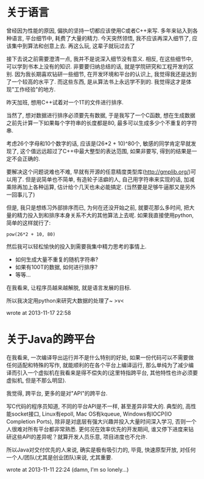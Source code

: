 关于语言
=================================================
曾经因为性能的原因, 偏执的坚持一切都应该使用C或者C++来写. 多年来钻入到各种语言, 平台细节中, 耗费了大量的精力. 今天突然领悟, 我不应该再深入细节了, 应该集中到算法和创意上去. 再这么玩, 这辈子就玩过去了

接下去说之前需要澄清一点, 我并不是说深入细节没有意义. 相反, 在这些细节中, 可以学到书本上没有的知识. 非要要归纳总结的话, 就是学院研究和工程开发的区别. 因为我长期喜欢钻研一些细节, 在开发环境和平台的认识上, 我觉得我还是达到了一个较高的水平了. 而这些东西, 是从算法书上永远学不到的. 我觉得这才是体现"工作经验"的地方.

昨天加班, 想用C++试着对一个1T的文件进行排序.

当然了, 想对数据进行排序必须要先有数据, 于是我写了一个C函数, 想在生成数据之前先计算一下如果每个字符串的长度都是80, 最多可以生成多少个不重复的字符串.

考虑26个字母和10个数字的话, 应该是(26*2 + 10)^80个, 敏感的同学肯定早就发现了, 这个值远远超过了C++中最大整型的表达范围, 如果非要写, 得到的结果是一定不会正确的.

要解决这个问题说难也不难, 早就有开源的任意精度类型库(http://gmplib.org/)可以用了. 但是说简单也不简单, 有造轮子洁癖的人, 自己用字符串来实现的话, 加减乘除再加上各种运算, 估计给个几天也未必能搞定. (当然要是足够牛逼那又是另外一回事儿了)

但是, 我只是想练习外部排序而已, 为何在还没开始之前, 就要花那么多时间, 把大量的精力投入到和排序本身关系不大的其他算法上去呢. 如果我直接使用python, 简单的这样就行了:

    pow(26*2 + 10, 80)

然后我可以轻松愉快的投入到需要我集中精力思考的事情上.

* 如何生成大量不重复的随机字符串?
* 如果有100T的数据, 如何进行排序?
* 等等...

在我看来, 让程序员越来越解脱, 就是语言发展的目标.

所以我决定用python来研究大数据的处理了~ >v<

wrote at 2013-11-17 22:58


关于Java的跨平台
=================================================
在我看来, 一次编译导出运行并不是什么特别的好处, 如果一份代码可以不需要做任何适配和特殊的写作, 就能顺利的在各个平台上编译运行, 那么单纯为了减少编译而引入一个虚拟机在我看来是得不偿失的(这里特指跨平台, 其他特性也许必须要虚拟机, 但是不那么明显). 

我觉得, 跨平台, 更多的是对"API"的跨平台.

写C代码的程序员知道, 不同的平台API是不一样, 甚至差异非常大的. 典型的, 高性能socket接口, Linux有epoll, Mac OS有kqueue, Windows有IOCP(IO Completion Ports), 除非是对底层有强大兴趣并投入大量时间深入学习, 否则一个人很难对所有平台都非常熟悉. 更何况在效率优先的开发期间, 谁又停下进度来钻研这些API的差异呢？就算开发人员乐意, 项目进度也不允许.

所以Java对交付优先的人来说, 确实是极有吸引力的, 毕竟, 快速原型开放, 对任何一个人/团队(尤其是创业团队)来说, 尤其重要.

wrote at 2013-11-11 22:24 (damn, I'm so lonely...)
